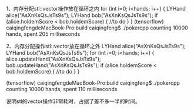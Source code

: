 1、内存分配stl::vector操作放在循环之内
    for (int i=0; i<hands; i++) {
        LYHand alice("AsXnKsQsJsTs9s");
        LYHand bob("AsXnKsQsJsTs9s");
        if (alice.holdemScore < bob.holdemScore) {
            //to do
        }
    }
(tensorflow) caiqingfengdeMacBook-Pro:build caiqingfeng$ ./pokercpp
counting 10000 hands, spent 205 milliseconds

2、内存分配操作stl::vector放在循环之外
    LYHand alice("AsXnKsQsJsTs9s");
    LYHand bob("AsXnKsQsJsTs9s");
    for (int i=0; i<hands; i++) {
        alice.updateHand("AsXnKsQsJsTs9s");
        bob.updateHand("AsXnKsQsJsTs9s");
        if (alice.holdemScore < bob.holdemScore) {
            //to do
        }
    }

(tensorflow) caiqingfengdeMacBook-Pro:build caiqingfeng$ ./pokercpp
counting 10000 hands, spent 110 milliseconds

说明stl的vector操作非常耗时，占据了差不多一半的时间。

